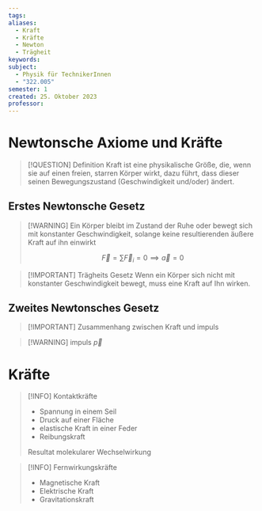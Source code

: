 ```yaml
---
tags: 
aliases:
  - Kraft
  - Kräfte
  - Newton
  - Trägheit
keywords: 
subject:
  - Physik für TechnikerInnen
  - "322.005"
semester: 1
created: 25. Oktober 2023
professor:
---
```

 

# Newtonsche Axiome und Kräfte

> [!QUESTION] Definition
>  Kraft ist eine physikalische Größe, die, wenn sie auf einen freien, starren Körper wirkt, dazu führt, dass dieser seinen Bewegungszustand (Geschwindigkeit und/oder) ändert.

## Erstes Newtonsche Gesetz

> [!WARNING] Ein Körper bleibt im Zustand der Ruhe oder bewegt sich mit konstanter Geschwindigkeit, solange keine resultierenden äußere Kraft auf ihn einwirkt
> 
> 
> $$
> \vec{F} = \sum \vec{F}_{i}=0 \implies \vec{a} = 0
> $$

> [!IMPORTANT] Trägheits Gesetz
> Wenn ein Körper sich nicht mit konstanter Geschwindigkeit bewegt, muss eine Kraft auf Ihn wirken.

## Zweites Newtonsches Gesetz

> [!IMPORTANT] Zusammenhang zwischen Kraft und impuls

> [!WARNING] impuls $\vec{p}$
> 

# Kräfte

> [!INFO] Kontaktkräfte
> - Spannung in einem Seil
> - Druck auf einer Fläche
> - elastische Kraft in einer Feder
> - Reibungskraft
>
> Resultat molekularer Wechselwirkung

> [!INFO] Fernwirkungskräfte
> - Magnetische Kraft
> - Elektrische Kraft
> - Gravitationskraft